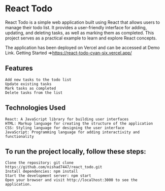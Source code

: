 # React Todo

React Todo is a simple web application built using React that allows users to manage their todo list. It provides a user-friendly interface for adding, updating, and deleting tasks, as well as marking them as completed. This project serves as a practical example to learn and explore React concepts.

The application has been deployed on Vercel and can be accessed at Demo Link.
Getting Started =>https://react-todo-cyan-six.vercel.app/

## Features

    Add new tasks to the todo list
    Update existing tasks
    Mark tasks as completed
    Delete tasks from the list

## Technologies Used

    React: A JavaScript library for building user interfaces
    HTML: Markup language for creating the structure of the application
    CSS: Styling language for designing the user interface
    JavaScript: Programming language for adding interactivity and functionality

## To run the project locally, follow these steps:

    Clone the repository: git clone https://github.com/nishad7447/react_todo.git
    Install dependencies: npm install
    Start the development server: npm start
    Open your browser and visit http://localhost:3000 to see the application.

